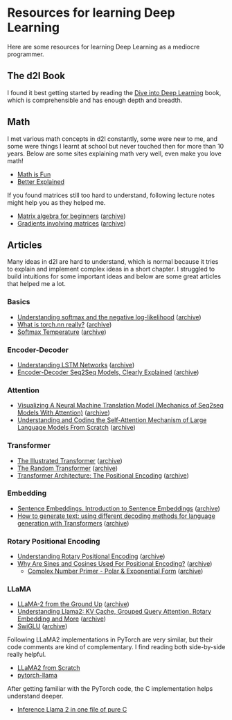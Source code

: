 # Resources for learning Deep Learning 

Here are some resources for learning Deep Learning as a mediocre programmer.

## The d2l Book

I found it best getting started by reading the [Dive into Deep Learning](https://d2l.ai) book, which is comprehensible and has enough depth and breadth.

## Math

I met various math concepts in d2l constantly, some were new to me, and some were things I learnt at school but never touched then for more than 10 years. Below are some sites explaining math very well, even make you love math!

- [Math is Fun](https://www.mathsisfun.com)
- [Better Explained](https://betterexplained.com)

If you found matrices still too hard to understand, following lecture notes might help you as they helped me.

- [Matrix algebra for beginners](https://vcp.med.harvard.edu/papers/matrices-1.pdf) ([archive](https://web.archive.org/web/20240112194052/https://vcp.med.harvard.edu/papers/matrices-1.pdf))
- [Gradients involving matrices](https://web.stanford.edu/class/math114/lecture_notes/gradients_involving_matrices.pdf) ([archive](https://web.archive.org/web/20240203013220/https://web.stanford.edu/class/math114/lecture_notes/gradients_involving_matrices.pdf))

## Articles

Many ideas in d2l are hard to understand, which is normal because it tries to explain and implement complex ideas in a short chapter. I struggled to build intuitions for some important ideas and below are some great articles that helped me a lot.

### Basics

- [Understanding softmax and the negative log-likelihood](https://ljvmiranda921.github.io/notebook/2017/08/13/softmax-and-the-negative-log-likelihood/) ([archive](https://web.archive.org/web/20231224030853/https://ljvmiranda921.github.io/notebook/2017/08/13/softmax-and-the-negative-log-likelihood/))
- [What is torch.nn really?](https://pytorch.org/tutorials/beginner/nn_tutorial.html) ([archive](https://web.archive.org/web/20231205022718/https://pytorch.org/tutorials/beginner/nn_tutorial.html))
- [Softmax Temperature](https://medium.com/mlearning-ai/softmax-temperature-5492e4007f71) ([archive](https://archive.is/vZnjH))

### Encoder-Decoder

- [Understanding LSTM Networks](https://colah.github.io/posts/2015-08-Understanding-LSTMs/) ([archive](https://web.archive.org/web/20240131082018/https://colah.github.io/posts/2015-08-Understanding-LSTMs/))
- [Encoder-Decoder Seq2Seq Models, Clearly Explained](https://medium.com/analytics-vidhya/encoder-decoder-seq2seq-models-clearly-explained-c34186fbf49b) ([archive](http://archive.today/PMVF1))

### Attention

- [Visualizing A Neural Machine Translation Model (Mechanics of Seq2seq Models With Attention)](https://jalammar.github.io/visualizing-neural-machine-translation-mechanics-of-seq2seq-models-with-attention/) ([archive](https://web.archive.org/web/20240206032804/https://jalammar.github.io/visualizing-neural-machine-translation-mechanics-of-seq2seq-models-with-attention/))
- [Understanding and Coding the Self-Attention Mechanism of Large Language Models From Scratch](https://sebastianraschka.com/blog/2023/self-attention-from-scratch.html) ([archive](https://web.archive.org/web/20240114155142/https://sebastianraschka.com/blog/2023/self-attention-from-scratch.html))

### Transformer

- [The Illustrated Transformer](http://jalammar.github.io/illustrated-transformer/) ([archive](https://web.archive.org/web/20240210055201/http://jalammar.github.io/illustrated-transformer/))
- [The Random Transformer](https://osanseviero.github.io/hackerllama/blog/posts/random_transformer/) ([archive](https://web.archive.org/web/20240210054909/https://osanseviero.github.io/hackerllama/blog/posts/random_transformer/))
- [Transformer Architecture: The Positional Encoding](https://kazemnejad.com/blog/transformer_architecture_positional_encoding/) ([archive](https://web.archive.org/web/*/https://kazemnejad.com/blog/transformer_architecture_positional_encoding/))

### Embedding

- [Sentence Embeddings. Introduction to Sentence Embeddings](https://osanseviero.github.io/hackerllama/blog/posts/sentence_embeddings/) ([archive](https://web.archive.org/web/20240208144837/https://osanseviero.github.io/hackerllama/blog/posts/sentence_embeddings/))
- [How to generate text: using different decoding methods for language generation with Transformers](https://huggingface.co/blog/how-to-generate) ([archive](https://web.archive.org/web/20240125075747/https://huggingface.co/blog/how-to-generate))

### Rotary Positional Encoding

- [Understanding Rotary Positional Encoding](https://medium.com/@ngiengkianyew/understanding-rotary-positional-encoding-40635a4d078e) ([archive](https://archive.is/Cdc9y))
- [Why Are Sines and Cosines Used For Positional Encoding?](https://mfaizan.github.io/2023/04/02/sines.html) ([archive](https://web.archive.org/web/20230419142252/https://mfaizan.github.io/2023/04/02/sines.html))
  - [Complex Number Primer - Polar & Exponential Form](https://tutorial.math.lamar.edu/Extras/ComplexPrimer/Forms.aspx) ([archive](https://web.archive.org/web/20240212093309/https://tutorial.math.lamar.edu/Extras/ComplexPrimer/Forms.aspx))

### LLaMA

- [LLaMA-2 from the Ground Up](https://cameronrwolfe.substack.com/p/llama-2-from-the-ground-up) ([archive](https://web.archive.org/web/20231123055809/https://cameronrwolfe.substack.com/p/llama-2-from-the-ground-up))
- [Understanding Llama2: KV Cache, Grouped Query Attention, Rotary Embedding and More](https://ai.plainenglish.io/understanding-llama2-kv-cache-grouped-query-attention-rotary-embedding-and-more-c17e5f49a6d7) ([archive](https://archive.is/Sqmci))
- [SwiGLU](https://kikaben.com/swiglu-2020/) ([archive](https://web.archive.org/web/20240105225430/https://kikaben.com/swiglu-2020/))

Following LLaMA2 implementations in PyTorch are very similar, but their code comments are kind of complementary. I find reading both side-by-side really helpful.

- [LLaMA2 from Scratch](https://github.com/aju22/LLaMA2)
- [pytorch-llama](https://github.com/hkproj/pytorch-llama)

After getting familiar with the PyTorch code, the C implementation helps understand deeper.

- [Inference Llama 2 in one file of pure C](https://github.com/karpathy/llama2.c)

